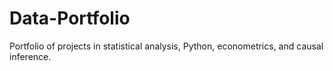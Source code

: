 # Data-Portfolio
Portfolio of projects in statistical analysis, Python, econometrics, and causal inference.
